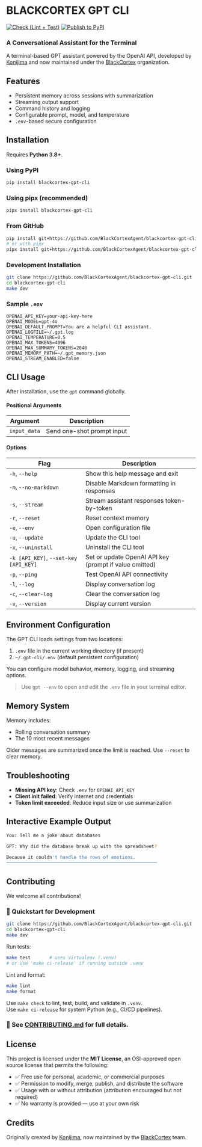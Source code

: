 # BLACKCORTEX GPT CLI

[![Check (Lint + Test)](https://github.com/BlackCortexAgent/blackcortex-gpt-cli/actions/workflows/check.yml/badge.svg)](https://github.com/BlackCortexAgent/blackcortex-gpt-cli/actions/workflows/check.yml)
[![Publish to PyPI](https://github.com/BlackCortexAgent/blackcortex-gpt-cli/actions/workflows/publish.yml/badge.svg)](https://github.com/BlackCortexAgent/blackcortex-gpt-cli/actions/workflows/publish.yml)

### A Conversational Assistant for the Terminal

A terminal-based GPT assistant powered by the OpenAI API, developed by [Konijima](https://github.com/Konijima) and now maintained under the [BlackCortex](https://github.com/BlackCortexAgent/) organization.

## Features

- Persistent memory across sessions with summarization
- Streaming output support
- Command history and logging
- Configurable prompt, model, and temperature
- `.env`-based secure configuration

## Installation

Requires **Python 3.8+**.

### Using PyPI

```bash
pip install blackcortex-gpt-cli
```

### Using pipx (recommended)

```bash
pipx install blackcortex-gpt-cli
```

### From GitHub

```bash
pip install git+https://github.com/BlackCortexAgent/blackcortex-gpt-cli.git
# or with pipx
pipx install git+https://github.com/BlackCortexAgent/blackcortex-gpt-cli.git
```

### Development Installation

```bash
git clone https://github.com/BlackCortexAgent/blackcortex-gpt-cli.git
cd blackcortex-gpt-cli
make dev
```

### Sample `.env`

```env
OPENAI_API_KEY=your-api-key-here
OPENAI_MODEL=gpt-4o
OPENAI_DEFAULT_PROMPT=You are a helpful CLI assistant.
OPENAI_LOGFILE=~/.gpt.log
OPENAI_TEMPERATURE=0.5
OPENAI_MAX_TOKENS=4096
OPENAI_MAX_SUMMARY_TOKENS=2048
OPENAI_MEMORY_PATH=~/.gpt_memory.json
OPENAI_STREAM_ENABLED=false
```

## CLI Usage

After installation, use the `gpt` command globally.

#### **Positional Arguments**

| Argument     | Description                |
| ------------ | -------------------------- |
| `input_data` | Send one-shot prompt input |

#### **Options**

| Flag                                  | Description                                            |
| ------------------------------------- | ------------------------------------------------------ |
| `-h`, `--help`                        | Show this help message and exit                        |
| `-m`, `--no-markdown`                 | Disable Markdown formatting in responses               |
| `-s`, `--stream`                      | Stream assistant responses token-by-token              |
| `-r`, `--reset`                       | Reset context memory                                   |
| `-e`, `--env`                         | Open configuration file                                |
| `-u`, `--update`                      | Update the CLI tool                                    |
| `-x`, `--uninstall`                   | Uninstall the CLI tool                                 |
| `-k [API_KEY]`, `--set-key [API_KEY]` | Set or update OpenAI API key (prompt if value omitted) |
| `-p`, `--ping`                        | Test OpenAI API connectivity                           |
| `-l`, `--log`                         | Display conversation log                               |
| `-c`, `--clear-log`                   | Clear the conversation log                             |
| `-v`, `--version`                     | Display current version                                |

## Environment Configuration

The GPT CLI loads settings from two locations:

1. `.env` file in the current working directory (if present)
2. `~/.gpt-cli/.env` (default persistent configuration)

You can configure model behavior, memory, logging, and streaming options.

> Use `gpt --env` to open and edit the `.env` file in your terminal editor.

## Memory System

Memory includes:

- Rolling conversation summary
- The 10 most recent messages

Older messages are summarized once the limit is reached. Use `--reset` to clear memory.

## Troubleshooting

- **Missing API key**: Check `.env` for `OPENAI_API_KEY`
- **Client init failed**: Verify internet and credentials
- **Token limit exceeded**: Reduce input size or use summarization

## Interactive Example Output

```bash
You: Tell me a joke about databases

GPT: Why did the database break up with the spreadsheet?

Because it couldn't handle the rows of emotions.
────────────────────────────────────────────────────────
```

## Contributing

We welcome all contributions!

### 🚀 Quickstart for Development

```bash
git clone https://github.com/BlackCortexAgent/blackcortex-gpt-cli.git
cd blackcortex-gpt-cli
make dev
```

Run tests:

```bash
make test       # uses virtualenv (.venv)
# or use 'make ci-release' if running outside .venv
```

Lint and format:

```bash
make lint
make format
```

Use `make check` to lint, test, build, and validate in `.venv`.  
Use `make ci-release` for system Python (e.g., CI/CD pipelines).

### 📄 See [CONTRIBUTING.md](CONTRIBUTING.md) for full details.

## License

This project is licensed under the **MIT License**, an OSI-approved open source license that permits the following:

- ✅ Free use for personal, academic, or commercial purposes
- ✅ Permission to modify, merge, publish, and distribute the software
- ✅ Usage with or without attribution (attribution encouraged but not required)
- ✅ No warranty is provided — use at your own risk

## Credits

Originally created by [Konijima](https://github.com/Konijima), now maintained by the [BlackCortex](https://blackcortex.net/) team.
